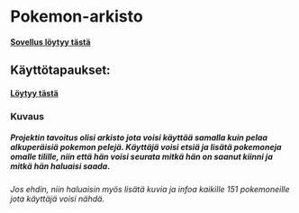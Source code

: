 # Pokemon-arkisto
#### [Sovellus löytyy tästä](https://pokemonarkisto.herokuapp.com/) 
## Käyttötapaukset:
#### [Löytyy tästä](https://github.com/ArkMus/Pokemon-arkisto/blob/master/documentation/user_stories.md)

### Kuvaus
##### Projektin tavoitus olisi arkisto jota voisi käyttää samalla kuin pelaa alkuperäisiä pokemon pelejä. Käyttäjä voisi etsiä ja lisätä pokemoneja omalle tilille, niin että hän voisi seurata mitkä hän on saanut kiinni ja mitkä hän haluaisi saada. 

###### Jos ehdin, niin haluaisin myös lisätä kuvia ja infoa kaikille 151 pokemoneille jota käyttäjä voisi nähdä.
